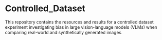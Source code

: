 # Controlled_Dataset
This repository contains the resources and results for a controlled dataset experiment investigating bias in large vision-language models (VLMs) when comparing real-world and synthetically generated images.
